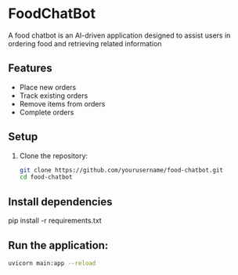 # FoodChatBot
A food chatbot is an AI-driven application designed to assist users in ordering food and retrieving related information


## Features

- Place new orders
- Track existing orders
- Remove items from orders
- Complete orders

## Setup

1. Clone the repository:
   ```sh
   git clone https://github.com/yourusername/food-chatbot.git
   cd food-chatbot
   

## Install dependencies
   
   pip install -r requirements.txt
   

## Run the application:
   ```sh
   uvicorn main:app --reload



